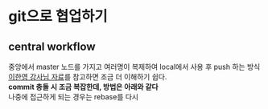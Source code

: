 # git으로 협업하기
## central workflow  
중앙에서 master 노드를 가지고 여러명이 복제하여 local에서 사용 후 push 하는 방식  
[이한영 강사님 자료](https://lhy.kr/git-workflow)를 참고하면 조금 더 이해하기 쉽다.  
**commit 충돌 시 조금 복잡한데, 방법은 아래와 같다**  
나중에 접근하게 되는 경우는 rebase를 다시